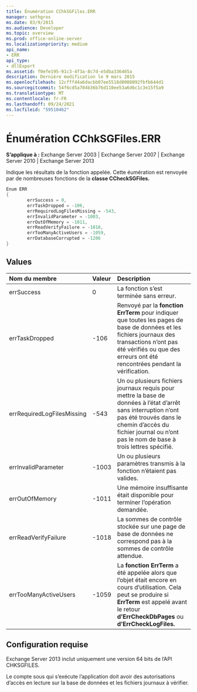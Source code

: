 ```yaml
---
title: Énumération CChkSGFiles.ERR
manager: sethgros
ms.date: 03/9/2015
ms.audience: Developer
ms.topic: overview
ms.prod: office-online-server
ms.localizationpriority: medium
api_name:
- ERR
api_type:
- dllExport
ms.assetid: f0efe195-91c3-4f3a-8c7d-e5dba336465a
description: Dernière modification le 9 mars 2015
ms.openlocfilehash: 12cfff44a6dacbb07ee5518d0008092fbfb644d1
ms.sourcegitcommit: 54f6cd5a704b36b76d110ee53a6d6c1c3e15f5a9
ms.translationtype: MT
ms.contentlocale: fr-FR
ms.lasthandoff: 09/24/2021
ms.locfileid: "59510462"
---
```

# <a name="cchksgfileserr-enumeration"></a>Énumération CChkSGFiles.ERR 
  
**S’applique à :** Exchange Server 2003 | Exchange Server 2007 | Exchange Server 2010 | Exchange Server 2013
  
Indique les résultats de la fonction appelée. Cette éumération est renvoyée par de nombreuses fonctions de la **classe CCheckSGFiles.** 
  
```cs
Enum ERR  
{
        errSuccess = 0,
        errTaskDropped = -106,
        errRequiredLogFilesMissing = -543,
        errInvalidParameter = -1003,
        errOutOfMemory = -1011,
        errReadVerifyFailure = -1018,
        errTooManyActiveUsers = -1059,
        errDatabaseCorrupted = -1206
}

```

## <a name="values"></a>Values

|**Nom du membre**|**Valeur**|**Description**|
|:-----|:-----|:-----|
|errSuccess  <br/> |0  <br/> |La fonction s’est terminée sans erreur.  <br/> |
|errTaskDropped  <br/> |-106  <br/> |Renvoyé par la **fonction ErrTerm** pour indiquer que toutes les pages de base de données et les fichiers journaux des transactions n’ont pas été vérifiés ou que des erreurs ont été rencontrées pendant la vérification.  <br/> |
|errRequiredLogFilesMissing  <br/> |-543  <br/> |Un ou plusieurs fichiers journaux requis pour mettre la base de données à l’état d’arrêt sans interruption n’ont pas été trouvés dans le chemin d’accès du fichier journal ou n’ont pas le nom de base à trois lettres spécifié.  <br/> |
|errInvalidParameter  <br/> |-1003  <br/> |Un ou plusieurs paramètres transmis à la fonction n’étaient pas valides.  <br/> |
|errOutOfMemory  <br/> |-1011  <br/> |Une mémoire insuffisante était disponible pour terminer l’opération demandée.  <br/> |
|errReadVerifyFailure  <br/> |-1018  <br/> |La sommes de contrôle stockée sur une page de base de données ne correspond pas à la sommes de contrôle attendue.  <br/> |
|errTooManyActiveUsers  <br/> |-1059  <br/> |La **fonction ErrTerm** a été appelée alors que l’objet était encore en cours d’utilisation. Cela peut se produire si **ErrTerm** est appelé avant le retour **d’ErrCheckDbPages** ou **d’ErrCheckLogFiles.**  <br/> |
   
## <a name="requirements"></a>Configuration requise

Exchange Server 2013 inclut uniquement une version 64 bits de l’API CHKSGFILES.
  
Le compte sous qui s’exécute l’application doit avoir des autorisations d’accès en lecture sur la base de données et les fichiers journaux à vérifier.
  

